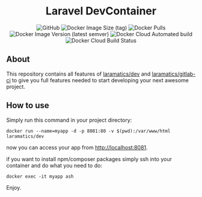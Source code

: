 <div align="center">

# Laravel DevContainer

![GitHub](https://img.shields.io/github/license/laramatics/dev)
![Docker Image Size (tag)](https://img.shields.io/docker/image-size/laramatics/dev/latest)
![Docker Pulls](https://img.shields.io/docker/pulls/laramatics/dev)
![Docker Image Version (latest semver)](https://img.shields.io/docker/v/laramatics/dev)
![Docker Cloud Automated build](https://img.shields.io/docker/cloud/automated/laramatics/dev)
![Docker Cloud Build Status](https://img.shields.io/docker/cloud/build/laramatics/dev)

</div>

## About

This repository contains all features of [laramatics/dev](https://github.com/laramatics/dev)
and [laramatics/gitlab-ci](https://github.com/laramatics/app) to give you full features needed
to start developing your next awesome project.

## How to use

Simply run this command in your project directory:

```shell
docker run --name=myapp -d -p 8081:80 -v $(pwd):/var/www/html laramatics/dev
```

now you can access your app from [http://localhost:8081](http://localhost:8081).

if you want to install npm/composer packages simply ssh into your container and do what you need to do:

```shell
docker exec -it myapp ash
```

Enjoy.